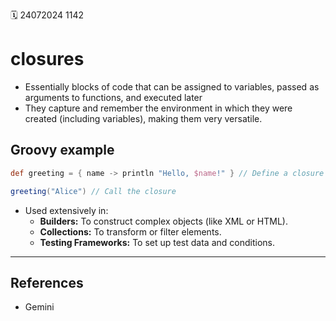 🗓️ 24072024 1142

# closures

- Essentially blocks of code that can be assigned to variables, passed as arguments to functions, and executed later
- They capture and remember the environment in which they were created (including variables), making them very versatile.

## Groovy example

```groovy
def greeting = { name -> println "Hello, $name!" } // Define a closure

greeting("Alice") // Call the closure
```

- Used extensively in:
    - **Builders:** To construct complex objects (like XML or HTML).
    - **Collections:** To transform or filter elements.
    - **Testing Frameworks:** To set up test data and conditions.


---

## References
- Gemini
